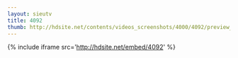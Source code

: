 ```yaml
---
layout: sieutv
title: 4092
thumb: http://hdsite.net/contents/videos_screenshots/4000/4092/preview_360p.mp4.jpg
---
```

{% include iframe src='http://hdsite.net/embed/4092' %}
 

